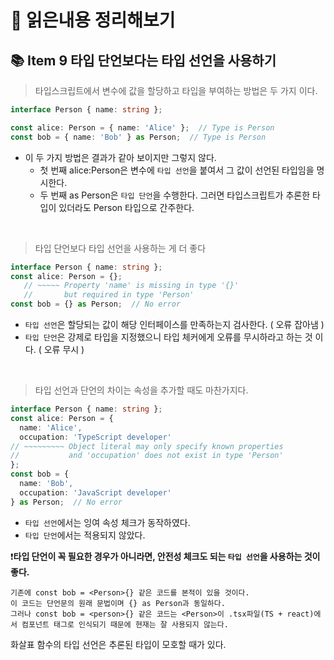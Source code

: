 # 📕 읽은내용 정리해보기


## 📚 Item 9 타입 단언보다는 타입 선언을 사용하기


> 타입스크립트에서 변수에 값을 할당하고 타입을 부여하는 방법은 두 가지 이다.
```ts
interface Person { name: string };

const alice: Person = { name: 'Alice' };  // Type is Person
const bob = { name: 'Bob' } as Person;  // Type is Person
```

- 이 두 가지 방법은 결과가 같아 보이지만 그렇지 않다. 
  - 첫 번째 alice:Person은 변수에 `타입 선언`을 붙여서 그 값이 선언된 타입임을 명시한다.
  - 두 번째 as Person은 `타입 단언`을 수행한다. 그러면 타입스크립트가 추론한 타입이 있더라도 Person 타입으로 간주한다.

<br>

> 타입 단언보다 타입 선언을 사용하는 게 더 좋다 
```ts
interface Person { name: string };
const alice: Person = {};
   // ~~~~~ Property 'name' is missing in type '{}'
   //       but required in type 'Person'
const bob = {} as Person;  // No error
```
- `타입 선언`은 할당되는 값이 해당 인터페이스를 만족하는지 검사한다.  ( 오류 잡아냄 )
- `타입 단언`은 강제로 타입을 지정했으니 타입 체커에게 오류를 무시하라고 하는 것 이다. ( 오류 무시 )

<br>

> 타입 선언과 단언의 차이는 속성을 추가할 때도 마찬가지다.
```ts
interface Person { name: string };
const alice: Person = {
  name: 'Alice',
  occupation: 'TypeScript developer'
// ~~~~~~~~~ Object literal may only specify known properties
//           and 'occupation' does not exist in type 'Person'
};
const bob = {
  name: 'Bob',
  occupation: 'JavaScript developer'
} as Person;  // No error
```
- `타입 선언`에서는 잉여 속성 체크가 동작하였다.
- `타입 단언`에서는 적용되지 않았다.    


❗️**타입 단언이 꼭 필요한 경우가 아니라면, 안전성 체크도 되는 `타입 선언`을 사용하는 것이 좋다.**

```
기존에 const bob = <Person>{} 같은 코드를 본적이 있을 것이다.
이 코드는 단언문의 원래 문법이며 {} as Person과 동일하다. 
그러나 const bob = <person>{} 같은 코드는 <Person>이 .tsx파일(TS + react)에서 컴포넌트 태그로 인식되기 때문에 현재는 잘 사용되지 않는다.
```

화살표 함수의 타입 선언은 추론된 타입이 모호할 때가 있다.

